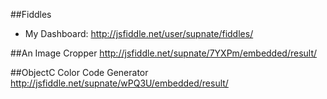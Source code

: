 ##Fiddles

* My Dashboard: http://jsfiddle.net/user/supnate/fiddles/

##An Image Cropper
http://jsfiddle.net/supnate/7YXPm/embedded/result/

##ObjectC Color Code Generator
http://jsfiddle.net/supnate/wPQ3U/embedded/result/